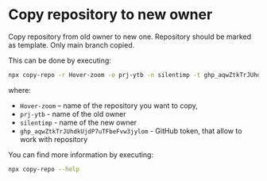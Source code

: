 # Copy repository to new owner

Copy repository from old owner to new one. 
Repository should be marked as template.
Only main branch copied.

This can be done by executing:

```bash
npx copy-repo -r Hover-zoom -o prj-ytb -n silentimp -t ghp_aqwZtkTrJUhdkUjdP7uTFbeFvw3jylom
```
where: 
- `Hover-zoom` – name of the repository you want to copy, 
- `prj-ytb` - name of the old owner
- `silentimp` - name of the new owner
- `ghp_aqwZtkTrJUhdkUjdP7uTFbeFvw3jylom` - GitHub token, that allow to work with repository

You can find more information by executing: 

```bash
npx copy-repo --help
```

